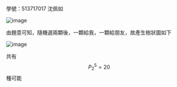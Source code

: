 學號：513717017 沈佩如

![image](https://github.com/user-attachments/assets/b46af56b-5351-4fd5-9d7f-d453c76da1a5)

由題意可知，隨機選兩顆後，一顆給我，一顆給朋友，故產生樹狀圖如下

![image](https://github.com/user-attachments/assets/64b976b0-53a6-49a2-b02c-ff70085e7869)

共有 $$P_{2}^5=20$$ 種可能
